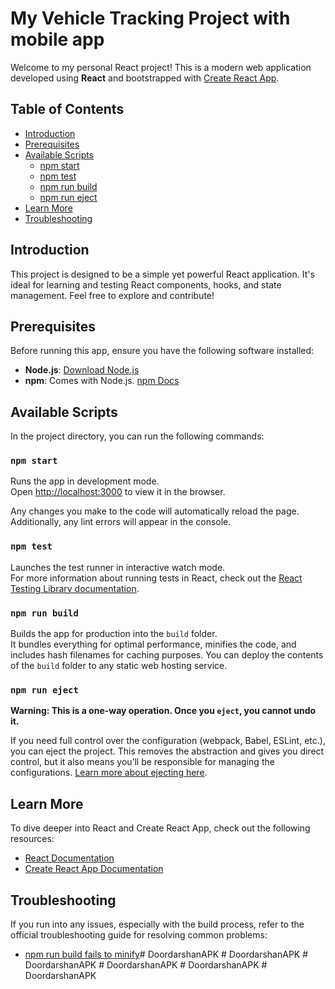 
# My Vehicle Tracking Project with mobile app

Welcome to my personal React project! This is a modern web application developed using **React** and bootstrapped with [Create React App](https://github.com/facebook/create-react-app).

## Table of Contents

- [Introduction](#introduction)
- [Prerequisites](#prerequisites)
- [Available Scripts](#available-scripts)
  - [npm start](#npm-start)
  - [npm test](#npm-test)
  - [npm run build](#npm-run-build)
  - [npm run eject](#npm-run-eject)
- [Learn More](#learn-more)
- [Troubleshooting](#troubleshooting)

## Introduction

This project is designed to be a simple yet powerful React application. It's ideal for learning and testing React components, hooks, and state management. Feel free to explore and contribute!

## Prerequisites

Before running this app, ensure you have the following software installed:

- **Node.js**: [Download Node.js](https://nodejs.org/)
- **npm**: Comes with Node.js. [npm Docs](https://docs.npmjs.com/)

## Available Scripts

In the project directory, you can run the following commands:

### `npm start`

Runs the app in development mode.\
Open [http://localhost:3000](http://localhost:3000) to view it in the browser.

Any changes you make to the code will automatically reload the page. Additionally, any lint errors will appear in the console.

### `npm test`

Launches the test runner in interactive watch mode.\
For more information about running tests in React, check out the [React Testing Library documentation](https://testing-library.com/).

### `npm run build`

Builds the app for production into the `build` folder.\
It bundles everything for optimal performance, minifies the code, and includes hash filenames for caching purposes. You can deploy the contents of the `build` folder to any static web hosting service.

### `npm run eject`

**Warning: This is a one-way operation. Once you `eject`, you cannot undo it.**

If you need full control over the configuration (webpack, Babel, ESLint, etc.), you can eject the project. This removes the abstraction and gives you direct control, but it also means you’ll be responsible for managing the configurations. [Learn more about ejecting here](https://facebook.github.io/create-react-app/docs/advanced-configuration).

## Learn More

To dive deeper into React and Create React App, check out the following resources:

- [React Documentation](https://reactjs.org/)
- [Create React App Documentation](https://facebook.github.io/create-react-app/docs/getting-started)

## Troubleshooting

If you run into any issues, especially with the build process, refer to the official troubleshooting guide for resolving common problems:

- [npm run build fails to minify](https://facebook.github.io/create-react-app/docs/troubleshooting#npm-run-build-fails-to-minify)#   D o o r d a r s h a n A P K 
 
 #   D o o r d a r s h a n A P K 
 
 #   D o o r d a r s h a n A P K 
 
 #   D o o r d a r s h a n A P K 
 
 #   D o o r d a r s h a n A P K 
 
 #   D o o r d a r s h a n A P K  
 